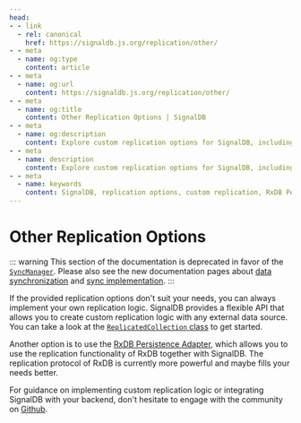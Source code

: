 ```yaml
---
head:
- - link
  - rel: canonical
    href: https://signaldb.js.org/replication/other/
- - meta
  - name: og:type
    content: article
- - meta
  - name: og:url
    content: https://signaldb.js.org/replication/other/
- - meta
  - name: og:title
    content: Other Replication Options | SignalDB
- - meta
  - name: og:description
    content: Explore custom replication options for SignalDB, including implementing your own replication logic and using the RxDB Persistence Adapter.
- - meta
  - name: description
    content: Explore custom replication options for SignalDB, including implementing your own replication logic and using the RxDB Persistence Adapter.
- - meta
  - name: keywords
    content: SignalDB, replication options, custom replication, RxDB Persistence Adapter, SyncManager, data synchronization, backend integration, ReplicatedCollection, SignalDB documentation
---
```

# Other Replication Options

::: warning
This section of the documentation is deprecated in favor of the [`SyncManager`](/sync/reference/). Please also see the new documentation pages about [data synchronization](/sync/) and [sync implementation](/sync/implementation/).
:::

If the provided replication options don't suit your needs, you can always implement your own replication logic. SignalDB provides a flexible API that allows you to create custom replication logic with any external data source. You can take a look at the [`ReplicatedCollection` class](https://github.com/maxnowack/signaldb/blob/main/packages/signaldb/src/ReplicatedCollection.ts) to get started.

Another option is to use the [RxDB Persistence Adapter](/data-persistence/rxdb/), which allows you to use the replication functionality of RxDB together with SignalDB. The replication protocol of RxDB is currently more powerful and maybe fills your needs better.

For guidance on implementing custom replication logic or integrating SignalDB with your backend, don't hesitate to engage with the community on [Github](https://github.com/maxnowack/signaldb/discussions).
```

